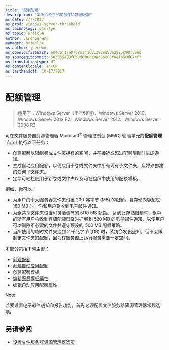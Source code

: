 ```yaml
---
title: "配额管理"
description: "本文介绍了如何创建和管理配额"
ms.date: 7/7/2017
ms.prod: windows-server-threshold
ms.technology: storage
ms.topic: article
author: JasonGerend
manager: brianlic
ms.author: jgerend
ms.openlocfilehash: 60436f12e07b8a3f16312829d53a2885c98f30ed
ms.sourcegitcommit: 583355400f6b0d880dc0ac6bc06f0efb50d674f7
ms.translationtype: HT
ms.contentlocale: zh-CN
ms.lasthandoff: 10/17/2017
---
```

# <a name="quota-management"></a>配额管理

> 适用于：Windows Server（半年频道）、Windows Server 2016、Windows Server 2012 R2、Windows Server 2012、Windows Server 2008 R2

可在文件服务器资源管理器 Microsoft<sup>®</sup> 管理控制台 (MMC) 管理单元的**配额管理**节点上执行以下任务：

-   创建配额以限制卷或文件夹拥有的空间，并在接近或超过配额限制时生成通知。
-   生成自动应用配额，以便应用于卷或文件夹中所有现有子文件夹，及将来创建的任何子文件夹。
-   定义可轻松应用于新卷或文件夹以及可在组织中使用的配额模板。

例如，你可以：

-   为用户的个人服务器文件夹设置 200 兆字节 (MB) 的限额，当存储内容超过 180 MB 时，你和用户将收到电子邮件通知。
-   为组共享文件夹设置可灵活调节的 500 MB 配额。 达到此存储限制时，组中的所有用户将收到存储配额已临时扩展到 520 MB 的电子邮件通知，以便用户可以删除不必要的文件并遵守预设的 500 MB 配额策略。
-   当所使用的临时文件夹达到 2 千兆字节 (GB) 时，系统会发出通知，但不会限制该文件夹的配额，因为在服务器上运行服务需要一定空间。

本部分包括下列主题：

-   [创建配额](create-quota.md)
-   [创建自动应用配额](create-auto-apply-quota.md)
-   [创建配额模板](create-quota-template.md)
-   [编辑配额模板属性](edit-quota-template-properties.md)
-   [编辑自动应用配额属性](edit-auto-apply-quota-properties.md)

> [!Note]
> 若要设置电子邮件通知和报告功能，首先必须配置文件服务器资源管理器常规选项。

## <a name="see-also"></a>另请参阅

-   [设置文件服务器资源管理器选项](setting-file-server-resource-manager-options.md)


